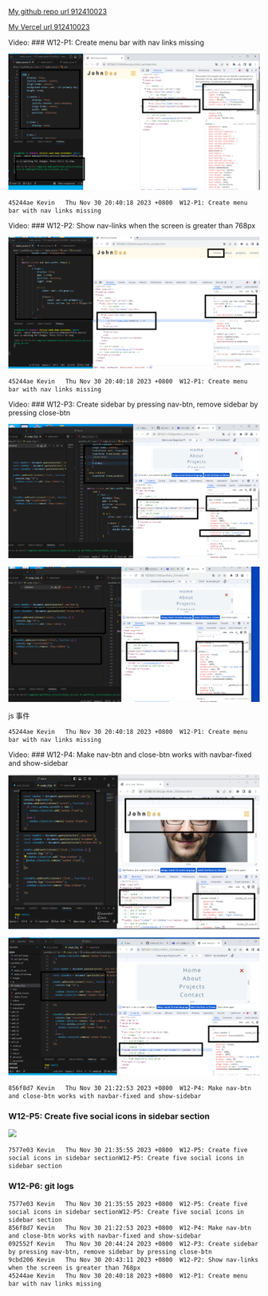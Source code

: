 [My github repo url 912410023](https://github.com/0x55xx5)

[My Vercel url 912410023](https://1121-sweb-demo-912410023.vercel.app/)

Video: ### W12-P1: Create menu bar with nav links missing

![](w12-p1.png)

```
45244ae Kevin   Thu Nov 30 20:40:18 2023 +0800  W12-P1: Create menu bar with nav links missing

```

Video: ### W12-P2: Show nav-links when the screen is greater than 768px

![](w12-p2.png)

```
45244ae Kevin   Thu Nov 30 20:40:18 2023 +0800  W12-P1: Create menu bar with nav links missing
```

Video: ### W12-P3: Create sidebar by pressing nav-btn, remove sidebar by pressing close-btn

![](w12-p3-1.png)

![](w12-p3-2.png)

js 事件

```
45244ae Kevin   Thu Nov 30 20:40:18 2023 +0800  W12-P1: Create menu bar with nav links missing
```

Video: ### W12-P4: Make nav-btn and close-btn works with navbar-fixed and show-sidebar

![](w12-p4-1.png)

![](w12-p4-2.png)

```
856f8d7 Kevin   Thu Nov 30 21:22:53 2023 +0800  W12-P4: Make nav-btn and close-btn works with navbar-fixed and show-sidebar

```

### W12-P5: Create five social icons in sidebar section

![](w12-p5.png)

```
7577e03 Kevin   Thu Nov 30 21:35:55 2023 +0800  W12-P5: Create five social icons in sidebar sectionW12-P5: Create five social icons in sidebar section
```

### W12-P6: git logs

```
7577e03 Kevin   Thu Nov 30 21:35:55 2023 +0800  W12-P5: Create five social icons in sidebar sectionW12-P5: Create five social icons in sidebar section
856f8d7 Kevin   Thu Nov 30 21:22:53 2023 +0800  W12-P4: Make nav-btn and close-btn works with navbar-fixed and show-sidebar
092552f Kevin   Thu Nov 30 20:44:24 2023 +0800  W12-P3: Create sidebar by pressing nav-btn, remove sidebar by pressing close-btn
9cbd206 Kevin   Thu Nov 30 20:43:11 2023 +0800  W12-P2: Show nav-links when the screen is greater than 768px
45244ae Kevin   Thu Nov 30 20:40:18 2023 +0800  W12-P1: Create menu bar with nav links missing
```
